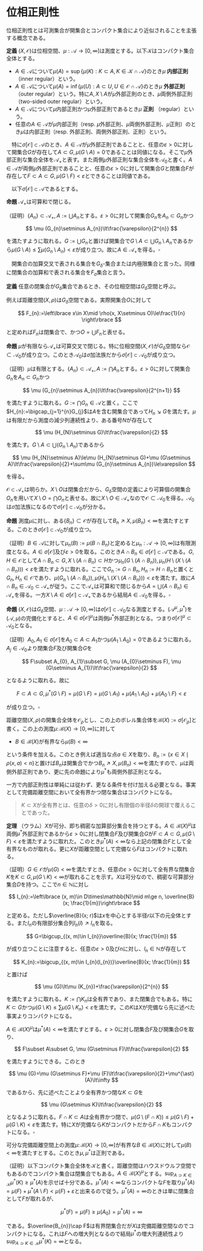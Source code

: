
# 位相正則性

位相正則性とは可測集合が開集合とコンパクト集合により近似されることを主張する概念である。

__定義__ $(X, \mathcal{O})$は位相空間、$\mu:\mathscr{A}\rightarrow [0, \infty]$は測度とする。以下$\mathcal{K}$はコンパクト集合全体とする。

- $A\in\mathscr{A}$について$\mu (A)=\sup\lbrace \mu (K) : K\subset A, K\in\mathcal{K}\cap\mathscr{A} \rbrace$のとき$\mu$ **内部正則**（inner regular）という。
- $A\in\mathscr{A}$について$\mu (A)=\inf\lbrace \mu (U) : A\subset U, U\in\mathcal{O}\cap\mathscr{A} \rbrace$のとき$\mu$ **外部正則** （outer regular）という。特に$A, X\setminus A$が$\mu$外部正則のとき、$\mu$両側外部正則（two-sided outer regular）という。
- $A\in\mathscr{A}$について$\mu$内部正則かつ$\mu$外部正則であるとき$\mu$ **正則** （regular）という。
- 任意の$A\in\mathscr{A}$が$\mu$内部正則（resp. $\mu$外部正則、$\mu$両側外部正則、$\mu$正則）のとき$\mu$は内部正則（resp. 外部正則、両側外部正則、正則）という。

　特に$\sigma\lbrack \mathcal{O} \rbrack\subset\mathscr{A}$のとき、$A\in\mathscr{A}$が$\mu$外部正則であることと、任意の$\varepsilon>0$に対して開集合$G$が存在して$A\subset G, \mu (G\setminus A)=0$であることは同値になる。そこで$\mu$外部正則な集合全体を$\mathscr{A}_{+}$と表す。また両側$\mu$外部正則な集合全体を$\mathscr{A}_{0}$と書く。$A\in\mathscr{A}$が両側$\mu$外部正則であることと、任意の$\varepsilon>0$に対して開集合$G$と閉集合$F$が存在して$F\subset A\subset G, \mu (G\setminus F)\lt\varepsilon$とできることは同値である。

　以下$\sigma\lbrack \mathcal{O} \rbrack\subset\mathscr{A}$であるとする。

__命題__ $\mathscr{A}_{+}$は可算和で閉じる。

（証明）$\lbrace A_{n} \rbrace\subset\mathscr{A}_{+}, A:=\bigcup A_{n}$とする。$\varepsilon\gt 0$に対して開集合$G_{n}$を$A_{n}\subset G_{n}$かつ

$$
\mu (G_{n}\setminus A_{n})\lt\frac{\varepsilon}{2^{n}}
$$

を満たすように取れる。$G:=\bigcup G_{n}$と置けば開集合で$G\setminus A\subset\bigcup G_{n}\setminus A_{n}$であるから$\mu (G\setminus A)\le\sum\mu (G_{n}\setminus A_{n})\lt\varepsilon$が成り立つ。故に$A\in\mathscr{A}_{+}$を得る。$\square$

　開集合の加算交叉で表される集合を$G_{\delta}$-集合または内極限集合と言った。同様に閉集合の加算和で表される集合を$F_{\sigma}$集合と言う。

__定義__ 任意の閉集合が$G_{\delta}$集合であるとき、その位相空間は$G_{\delta}$空間と呼ぶ。

例えば距離空間$(X, \rho)$は$G_{\delta}$空間である。実際開集合$O$に対して

$$
F_{n}:=\left\lbrace x\in X\mid \rho(x, X\setminus O)\le\frac{1}{n} \right\rbrace
$$

と定めれば$F_{n}$は閉集合で、かつ$O=\bigcup F_{n}$と表せる。

__命題__ $\mu$が有限なら$\mathscr{A}_{+}$は可算交叉で閉じる。特に位相空間$(X, \mathcal{O})$が$G_{\delta}$空間なら$\mathcal{O}\subset\mathscr{A}_{0}$が成り立つ。このとき$\mathscr{A}_{0}$は$\sigma$加法族だから$\sigma\lbrack \mathcal{O} \rbrack\subset\mathscr{A}_{0}$が成り立つ。

（証明）$\mu$は有限とする。$\lbrace A_{n} \rbrace\subset\mathscr{A}_{+}, A:=\bigcap A_{n}$とする。$\varepsilon\gt 0$に対して開集合$G_{n}$を$A_{n}\subset G_{n}$かつ

$$
\mu (G_{n}\setminus A_{n})\lt\frac{\varepsilon}{2^{n+1}}
$$

を満たすように取れる。$G:=\bigcap G_{n}\in\mathscr{A}$と置く。ここで$H_{n}:=\bigcap_{j=1}^{n}G_{j}$は$A$を含む開集合であって$H_{n}\searrow G$を満たす。$\mu$は有限だから測度の減少列連続性より、ある番号$N$が存在して

$$
\mu (H_{N}\setminus G)\lt\frac{\varepsilon}{2}
$$

を満たす。$G\setminus A\subset \bigcup (G_{n}\setminus A_{n})$であるから

$$
\mu (H_{N}\setminus A)\le\mu (H_{N}\setminus G)+\mu (G\setminus A)\lt\frac{\varepsilon}{2}+\sum\mu (G_{n}\setminus A_{n})\le\varepsilon
$$

を得る。

$\mathcal{O}\subset\mathscr{A}_{+}$は明らか。$X\setminus O$は閉集合だから、$G_{\delta}$空間の定義により可算個の開集合$O_{n}$を用いて$X\setminus O=\bigcap O_{n}$と表せる。故に$X\setminus O\in\mathscr{A}_{+}$なので$\mathcal{O}\subset\mathscr{A}_{0}$を得る。$\mathscr{A}_{0}$は$\sigma$加法族になるので$\sigma\lbrack \mathcal{O} \rbrack\subset\mathscr{A}_{0}$が分かる。

__命題__ 測度$\mu$に対し、ある$\lbrace B_{n} \rbrace\subset\mathcal{O}$が存在して$B_{n}\nearrow X, \mu (B_{n})\lt\infty$を満たすとする。このとき$\sigma\lbrack \mathcal{O} \rbrack\subset\mathscr{A}_{0}$が成り立つ。

（証明）$B\in\mathscr{A}$に対して$\mu_{n}(B):=\mu (B\cap B_{n})$と定めると$\mu_{n}:\mathscr{A}\rightarrow\lbrack 0, \infty \rbrack$は有限測度となる。$A\in\sigma\lbrack \mathcal{O} \rbrack$及び$\varepsilon\gt 0$を取る。このとき$A\cap B_{n}\in\sigma\lbrack \mathcal{O} \rbrack\subset\mathscr{A}$である。$G, H\in\mathcal{O}$として$A\cap B_{n}\subset G, X\setminus (A\cap B_{n})\subset H$かつ$\mu_{n}(G\setminus (A\cap B_{n})), \mu_{n}(H\setminus (X\setminus (A\cap B_{n})))\lt\varepsilon$を満たすように取れる。ここで$G_{n}:=G\cap B_{n}, H_{n}:=H\cap B_{n}$と置くと$G_{n}, H_{n}\in\mathcal{O}$であり、$\mu (G_{n}\setminus (A\cap B_{n})), \mu (H_{n}\setminus (X\setminus (A\cap B_{n})))\lt\varepsilon$を満たす。故に$A\cap B_{n}\in\mathscr{A}_{0}\subset\mathscr{A}_{+}$が従う。ここで$\mathscr{A}_{+}$は可算和で閉じるから$A=\bigcup (A\cap B_{n})\in\mathscr{A}_{+}$を得る。一方$X\setminus A\in\sigma\lbrack \mathcal{O} \rbrack\subset\mathscr{A}_{+}$であるから結局$A\in\mathscr{A}_{0}$を得る。$\square$

__命題__ $(X, \mathcal{O})$は$G_{\delta}$空間、$\mu:\mathscr{A}\rightarrow\lbrack 0, \infty \rbrack$は$\sigma\lbrack \mathcal{O} \rbrack\subset\mathscr{A}_{0}$なる測度とする。$(\mathscr{A}^{\mu}, \mu^{\ast})$を$(\mathscr{A}, \mu)$の完備化とすると、$A\in\sigma\lbrack \mathcal{O} \rbrack^{\mu}$は両側$\mu^{\ast}$外部正則となる。つまり$\sigma\lbrack \mathcal{O} \rbrack^{\mu}\subset\mathscr{A}_{0}$となる。

（証明）$A_{0}, A_{1}\in\sigma\lbrack \mathcal{O} \rbrack$を$A_{0}\subset A\subset A_{1}$かつ$\mu (A_{1}\setminus A_{0})=0$であるように取れる。$A_{j}\in\mathscr{A}_{0}$より閉集合$F$及び開集合$G$を

$$
F\subset A_{0}, A_{1}\subset G, \mu (A_{0}\setminus F), \mu (G\setminus A_{1})\lt\frac{\varepsilon}{2}
$$

となるように取れる。故に

$$
F\subset A\subset G, \mu^{\ast}(G\setminus F)=\mu (G\setminus F)=\mu (G\setminus A_{1})+\mu (A_{1}\setminus A_{0})+\mu (A_{0}\setminus F)\lt\varepsilon
$$

が成り立つ。$\square$

距離空間$(X, \rho)$の開集合全体を$\mathcal{O}_{\rho}$とし、この上のボレル集合体を$\mathscr{B}(X):=\sigma\lbrack \mathcal{O}_{\rho} \rbrack$と書く。この上の測度$\mu\colon\mathscr{B}(X)\rightarrow \lbrack 0, \infty \rbrack$に対して

- $B\in\mathscr{B}(X)$が有界なら$\mu (B)\lt\infty$

という条件を加える。このとき例えば適当な点$a\in X$を取り、$B_{n}:=\lbrace x\in X\mid \rho (x, a)\lt n \rbrace$と置けば$B_{n}$は開集合でかつ$B_{n}\nearrow X, \mu (B_{n})\lt\infty$を満たすので、$\mu$は両側外部正則であり、更に先の命題により$\mu^{*}$も両側外部正則となる。

一方で内部正則性は単純には従わず、更なる条件を付け加える必要となる。事実として完備距離空間において全有界かつ閉な集合はコンパクトになる。

> $K\subset X$が全有界とは、任意の$\delta\gt 0$に対し有限個の半径$\delta$の開球で覆えることであった。

__定理__ （ウラム）$X$が可分、即ち稠密な加算部分集合を持つとする。$A\in\mathscr{B}(X)^{\mu}$は両側$\mu^{\ast}$外部正則であるから$\varepsilon\gt 0$に対し閉集合$F$及び開集合$G$が$F\subset A\subset G, \mu (G\setminus F)\lt\varepsilon$を満たすように取れた。このとき$\mu^{\ast}(A)\lt\infty$なら上記の閉集合$F$として全有界なものが取れる。更に$X$が距離空間として完備なら$F$はコンパクトに取れる。

（証明）$G\in\mathcal{O}$が$\mu (G)\lt\infty$を満たすとき、任意の$\varepsilon\gt 0$に対して全有界な閉集合$K$を$K\subset G, \mu (G\setminus K)\lt\infty$が取れることを示す。$X$は可分なので、稠密な可算部分集合$D$を持つ。ここで$n\in\mathbb{N}$に対し

$$
I_{n}:=\left\lbrace (x, m)\in D\times\mathbb{N}\mid m\ge n, \overline{B}(x; \frac{1}{m})\right\rbrace
$$

と定める。ただし$\overline{B}(x; r)$は$x$を中心とする半径$r$以下の元全体とする。また$I_{n}$の有限部分集合列$I_{n}(l)\nearrow I_{n}$を取る。

$$
G=\bigcup_{(x, m)\in I_{n}}\overline{B}(x; \frac{1}{m})
$$

が成り立つことに注意すると、任意の$\varepsilon\gt 0$及び$n$に対し、$l_{n}\in\mathbb{N}$が存在して

$$
K_{n}:=\bigcup_{(x, m)\in I_{n}(l_{n})}\overline{B}(x; \frac{1}{m})
$$

と置けば

$$
\mu (G)\lt\mu (K_{n})+\frac{\varepsilon}{2^{n}}
$$

を満たすように取れる。$K:=\bigcap K_{n}$は全有界であり、また閉集合でもある。特に$K\subset G$かつ$\mu (G\setminus K)\le\sum\mu (G\setminus K_{n})\lt\varepsilon$を満たす。この$K$は$X$が完備なら先に述べた事実よりコンパクトになる。

$A\in\mathscr{B}(X)^{\mu}$は$\mu^{\ast}(A)\lt\infty$を満たすとする。$\varepsilon\gt 0$に対し閉集合$F$及び開集合$G$を取り、

$$
F\subset A\subset G, \mu (G\setminus F)\lt\frac{\varepsilon}{2}
$$

を満たすようにできる。このとき

$$
\mu (G)=\mu (G\setminus F)+\mu (F)\lt\frac{\varepsilon}{2}+\mu^{\ast}(A)\lt\infty
$$

であるから、先に述べたことより全有界かつ閉な$K\subset G$を

$$
\mu (G\setminus K)\lt\frac{\varepsilon}{2}
$$

となるように取れる。$F\cap K\subset A$は全有界かつ閉で、$\mu (G\setminus (F\cap K))\le \mu (G\setminus F)+\mu (G\setminus K)\lt\varepsilon$を満たす。特に$X$が完備なら$K$がコンパクトだから$F\cap K$もコンパクトになる。$\square$

可分な完備距離空間上の測度$\mu\colon\mathscr{B}(X)\rightarrow\lbrack 0, \infty \rbrack$が有界な$B\in\mathscr{B}(X)$に対して$\mu (B)\lt\infty$を満たすとする。このとき$\mu, \mu^{\ast}$は正則である。

（証明）以下コンパクト集合全体を$\mathcal{K}$と書く。距離空間はハウスドウルフ空間でもあるのでコンパクト集合は閉集合でもある。$A\in\mathscr{B}(X)^{\mu}$とする。$\sup_{A\supset K\in\mathcal{K}}\mu^{\ast}(K)\ge\mu^{\ast}(A)$を示せば十分である。$\mu^{\ast}(A)\lt\infty$ならコンパクトな$F$を取り$\mu^{\ast}(A)=\mu (F)+\mu^{\ast}(A\setminus F)\lt\mu (F)+\varepsilon$と出来るので従う。$\mu^{\ast}(A)=\infty$のときは単に閉集合として$F$が取れるが、

$$
\mu^{\ast}(F)=\mu (F)\ge\mu (A_{0})=\mu^{\ast}(A)=\infty
$$

である。$\overline{B_{n}}\cap F$は有界閉集合だが$X$は完備距離空間なのでコンパクトになる。これは$F$への増大列となるので結局$\mu^{\ast}$の増大列連続性より$\sup_{A\supset K\in\mathcal{K}}\mu^{\ast}(K)=\infty$となる。